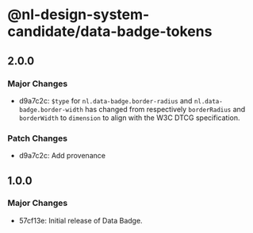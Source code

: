 # @nl-design-system-candidate/data-badge-tokens

## 2.0.0

### Major Changes

- d9a7c2c: `$type` for `nl.data-badge.border-radius` and `nl.data-badge.border-width` has changed from respectively `borderRadius` and `borderWidth` to `dimension` to align with the W3C DTCG specification.

### Patch Changes

- d9a7c2c: Add provenance

## 1.0.0

### Major Changes

- 57cf13e: Initial release of Data Badge.
